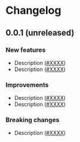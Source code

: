 # Changelog

## 0.0.1 (unreleased)

### New features
 * Description ([#XXXX](https://github.com/))
 * Description ([#XXXX](https://github.com/))
 
### Improvements
 * Description ([#XXXX](https://github.com/))
 * Description ([#XXXX](https://github.com/))
 
### Breaking changes
 * Description ([#XXXX](https://github.com/))
 